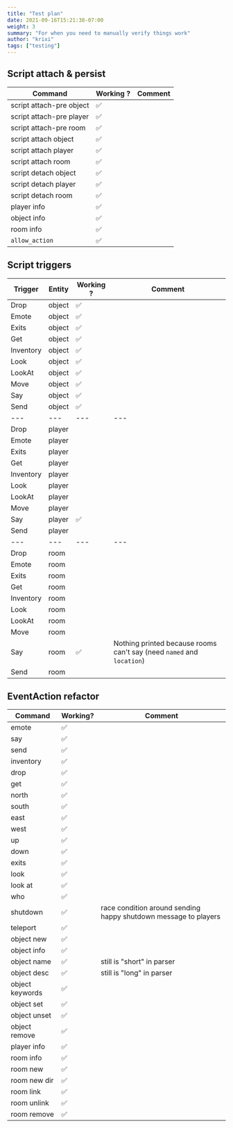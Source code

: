 ```yaml
---
title: "Test plan"
date: 2021-09-16T15:21:38-07:00
weight: 3
summary: "For when you need to manually verify things work"
author: "krixi"
tags: ["testing"]
---
```


## Script attach & persist

| Command                   | Working ? | Comment |
| ------------------------- | --------- | ------- |
| script attach-pre object  |   ✅      |         |
| script attach-pre player  |   ✅      |         |
| script attach-pre room    |   ✅      |         |
| script attach object      |   ✅      |         |
| script attach player      |   ✅      |         |
| script attach room        |   ✅      |         |
| script detach object      |   ✅      |         |
| script detach player      |   ✅      |         |
| script detach room        |   ✅      |         |
| player info               |   ✅      |         |
| object info               |   ✅      |         |
| room info                 |   ✅      |         |
| `allow_action`            |   ✅      |         |


## Script triggers

| Trigger       | Entity    | Working ? | Comment |
| ------------- | --------- | --------- | ------- |
|  Drop         | object    |   ✅      |         |
|  Emote        | object    |   ✅      |         |
|  Exits        | object    |   ✅      |         |
|  Get          | object    |   ✅      |         |
|  Inventory    | object    |   ✅      |         |
|  Look         | object    |   ✅      |         |
|  LookAt       | object    |   ✅      |         |
|  Move         | object    |   ✅      |         |
|  Say          | object    |   ✅      |         |
|  Send         | object    |   ✅      |         |
| ---           | ---       | ---       | ---     |
|  Drop         | player    |           |         |
|  Emote        | player    |           |         |
|  Exits        | player    |           |         |
|  Get          | player    |           |         |
|  Inventory    | player    |           |         |
|  Look         | player    |           |         |
|  LookAt       | player    |           |         |
|  Move         | player    |           |         |
|  Say          | player    |   ✅      |         |
|  Send         | player    |           |         |
| ---           | ---       | ---       | ---     |
|  Drop         | room      |           |         |
|  Emote        | room      |           |         |
|  Exits        | room      |           |         |
|  Get          | room      |           |         |
|  Inventory    | room      |           |         |
|  Look         | room      |           |         |
|  LookAt       | room      |           |         |
|  Move         | room      |           |         |
|  Say          | room      |   ✅      | Nothing printed because rooms can't say (need `named` and `location`) |
|  Send         | room      |           |         |

## EventAction refactor 

| Command           | Working? | Comment |
| ------------------| ------- | ------- |
| emote             |  ✅     |  |
| say               |  ✅     |  |
| send              |  ✅     |  |
| inventory         |  ✅     |  |
| drop              |  ✅     |  |
| get               |  ✅     |  |
| north             |  ✅     |  |
| south             |  ✅     |  |
| east              |  ✅     |  |
| west              |  ✅     |  |
| up                |  ✅     |  |
| down              |  ✅     |  |
| exits             |  ✅     |  |
| look              |  ✅     |  |
| look at           |  ✅     |  |
| who               |  ✅     |  |
| shutdown          |  ✅     | race condition around sending happy shutdown message to players |
| teleport          |  ✅     |  |
| object new        |  ✅     |  |
| object info       |  ✅     |  |
| object name       |  ✅     | still is "short" in parser |
| object desc       |  ✅     | still is "long" in parser |
| object keywords   |  ✅     |  |
| object set        |  ✅     |  |
| object unset      |  ✅     |  |
| object remove     |  ✅     |  |
| player info       |  ✅     |  |
| room info         |  ✅     |  |
| room new          |  ✅     |  |
| room new dir      |  ✅     |  |
| room link         |  ✅     |  |
| room unlink       |  ✅     |  |
| room remove       |  ✅     |  |
